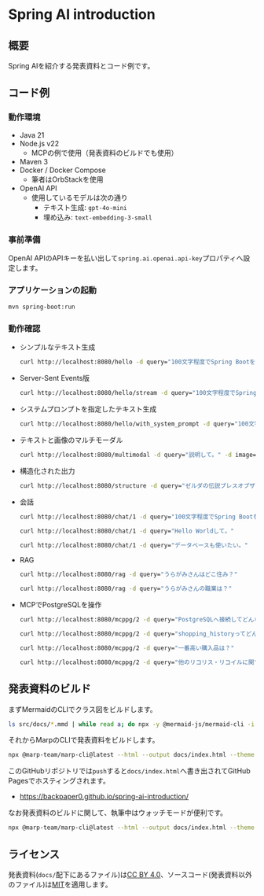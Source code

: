 # Spring AI introduction

## 概要

Spring AIを紹介する発表資料とコード例です。

## コード例

### 動作環境

- Java 21
- Node.js v22
    - MCPの例で使用（発表資料のビルドでも使用）
- Maven 3
- Docker / Docker Compose
    - 筆者はOrbStackを使用
- OpenAI API
    - 使用しているモデルは次の通り
        - テキスト生成: `gpt-4o-mini`
        - 埋め込み: `text-embedding-3-small`

### 事前準備

OpenAI APIのAPIキーを払い出して`spring.ai.openai.api-key`プロパティへ設定します。

### アプリケーションの起動

```bash
mvn spring-boot:run
```

### 動作確認

- シンプルなテキスト生成

  ```bash
  curl http://localhost:8080/hello -d query="100文字程度でSpring Bootを説明して。"
  ```

- Server-Sent Events版

  ```bash
  curl http://localhost:8080/hello/stream -d query="100文字程度でSpring Bootを説明して。"
  ```

- システムプロンプトを指定したテキスト生成

  ```bash
  curl http://localhost:8080/hello/with_system_prompt -d query="100文字程度でSpring Bootを説明して。"
  ```

- テキストと画像のマルチモーダル

  ```bash
  curl http://localhost:8080/multimodal -d query="説明して。" -d image="https://avatars.githubusercontent.com/u/209262?v=4"
  ```

- 構造化された出力

  ```bash
  curl http://localhost:8080/structure -d query="ゼルダの伝説ブレスオブザワイルドの主人公とヒロイン、それから代表的なサブキャラクターを3人教えてください。" -s | jq
  ```

- 会話

  ```bash
  curl http://localhost:8080/chat/1 -d query="100文字程度でSpring Bootを説明して。"
  ```

  ```bash
  curl http://localhost:8080/chat/1 -d query="Hello Worldして。"
  ```

  ```bash
  curl http://localhost:8080/chat/1 -d query="データベースも使いたい。"
  ```

- RAG

  ```bash
  curl http://localhost:8080/rag -d query="うらがみさんはどこ住み？"
  ```

  ```bash
  curl http://localhost:8080/rag -d query="うらがみさんの職業は？"
  ```

- MCPでPostgreSQLを操作

  ```bash
  curl http://localhost:8080/mcppg/2 -d query="PostgreSQLへ接続してどんなテーブルがあるか教えて。"
  ```

  ```bash
  curl http://localhost:8080/mcppg/2 -d query="shopping_historyってどんなテーブル？"
  ```

  ```bash
  curl http://localhost:8080/mcppg/2 -d query="一番高い購入品は？"
  ```

  ```bash
  curl http://localhost:8080/mcppg/2 -d query="他のリコリス・リコイルに関する購入品を教えて。"
  ```

## 発表資料のビルド

まずMermaidのCLIでクラス図をビルドします。

```bash
ls src/docs/*.mmd | while read a; do npx -y @mermaid-js/mermaid-cli -i ${a} -o docs/$(basename ${a%.*}).svg; done
```

それからMarpのCLIで発表資料をビルドします。

```bash
npx @marp-team/marp-cli@latest --html --output docs/index.html --theme src/docs/theme.css src/docs/slide.md
```

このGitHubリポジトリでは`push`すると`docs/index.html`へ書き出されてGitHub Pagesでホスティングされます。

- https://backpaper0.github.io/spring-ai-introduction/ 

なお発表資料のビルドに関して、執筆中はウォッチモードが便利です。

```bash
npx @marp-team/marp-cli@latest --html --output docs/index.html --theme src/docs/theme.css src/docs/slide.md --watch
```

## ライセンス

発表資料(`docs/`配下にあるファイル)は[CC BY 4.0](https://creativecommons.org/licenses/by/4.0/)、ソースコード(発表資料以外のファイル)は[MIT](https://opensource.org/licenses/mit-license.php)を適用します。
